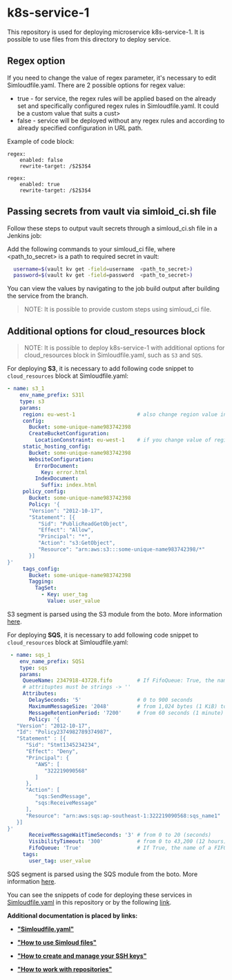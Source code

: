 # k8s-service-1

This repository is used for deploying microservice k8s-service-1. It is possible to use files from this directory to deploy service.

## Regex option

If you need to change the value of regex parameter, it's necessary to edit Simloudfile.yaml.
There are 2 possible options for regex value:
- true - for service, the regex rules will be applied based on the already set and specifically configured regex rules in Simloudfile.yaml. It could be a custom value that suits a cust>
- false - service will be deployed without any regex rules and according to already specified configuration in URL path.

Example of code block:

```
regex:
    enabled: false
    rewrite-target: /$2$3$4
````
```
regex:
    enabled: true
    rewrite-target: /$2$3$4
```
## Passing secrets from vault via simloid_ci.sh file

Follow these steps to output vault secrets through a simloud_ci.sh file in a Jenkins job:

Add the following commands to your simloud_ci file, where <path_to_secret> is a path to required secret in vault:

```sh
  username=$(vault kv get -field=username  <path_to_secret>)
  password=$(vault kv get -field=password  <path_to_secret>)
```
You can view the values by navigating to the job build output after building the service from the branch.

>NOTE: It is possible to provide custom steps using simloud_ci file.


## Additional options for cloud_resources block

>NOTE: It is possible to deploy k8s-service-1 with additional options for cloud_resources block in Simloudfile.yaml, such as `S3` and `SQS`.

For deploying **S3**, it is necessary to add following code snippet to `cloud_resources` block at Simloudfile.yaml:

```yaml
- name: s3_1
    env_name_prefix: S31l
    type: s3
    params:
     region: eu-west-1                    # also change region value in CreateBucketConfiguration: {LocationConstraint: some region}
     config:
       Bucket: some-unique-name983742398
       CreateBucketConfiguration:
         LocationConstraint: eu-west-1    # if you change value of region above, this one also must be changed
     static_hosting_config:
       Bucket: some-unique-name983742398
       WebsiteConfiguration:
         ErrorDocument:
           Key: error.html
         IndexDocument:
           Suffix: index.html
     policy_config:
       Bucket: some-unique-name983742398
       Policy: '{
       "Version": "2012-10-17",
       "Statement": [{
          "Sid": "PublicReadGetObject",
          "Effect": "Allow",
          "Principal": "*",
          "Action": "s3:GetObject",
          "Resource": "arn:aws:s3:::some-unique-name983742398/*"
       }]
}'
     tags_config:
       Bucket: some-unique-name983742398
       Tagging:
         TagSet:
           - Key: user_tag
             Value: user_value

```
S3 segment is parsed using the S3 module from the boto. More information <a href="https://boto3.amazonaws.com/v1/documentation/api/latest/reference/services/s3.html#S3.Client.create_bucketz" target="_blank">here</a>.

For deploying **SQS**, it is necessary to add following code snippet to `cloud_resources` block at Simloudfile.yaml:

```yaml
 - name: sqs_1
    env_name_prefix: SQS1
    type: sqs
    params:
     QueueName: 2347918-43728.fifo        # If FifoQueue: True, the name of a FIFO queue can only include alphanumeric characters, hyphens, or underscores, must end with .fifo suffix a>
     # attrituptes must be strings -> ''
     Attributes:
       DelaySeconds: '5'                  # 0 to 900 seconds
       MaximumMessageSize: '2048'         # from 1,024 bytes (1 KiB) to 262,144 bytes
       MessageRetentionPeriod: '7200'     # from 60 seconds (1 minute) to 1,209,600 seconds
       Policy: '{
   "Version": "2012-10-17",
   "Id": "Policy2374982789374987",
   "Statement" : [{
      "Sid": "Stmt1345234234",
      "Effect": "Deny",
      "Principal": {
         "AWS": [
            "322219090568"
         ]
      },
      "Action": [
         "sqs:SendMessage",
         "sqs:ReceiveMessage"
      ],
      "Resource": "arn:aws:sqs:ap-southeast-1:322219090568:sqs_name1"
   }]
}'
       ReceiveMessageWaitTimeSeconds: '3' # from 0 to 20 (seconds)
       VisibilityTimeout: '300'           # from 0 to 43,200 (12 hours)
       FifoQueue: 'True'                  # If True, the name of a FIFO queue can only include alphanumeric characters, hyphens, or underscores, must end with .fifo suffix and be 1 to >
     tags:
       user_tag: user_value
```
SQS segment is parsed using the SQS module from the boto. More information <a href="https://boto3.amazonaws.com/v1/documentation/api/latest/reference/services/sqs.html#SQS.Client.create_queue" target="_blank">here</a>.


You can see the snippets of code for deploying these services in [Simloudfile.yaml](https://gitlab.com/simloud-demo/k8s-service-2/-/blob/main/Simloudfile.yaml) in this repository or by the following <a href="https://prod--simloud-docs.netlify.app/en/examples-of-simloud-files/#creating-and-deploying-databases" target="_blank">link</a>.


**Additional documentation is placed by links:**
- [**"Simloudfile.yaml"**](https://prod--simloud-docs.netlify.app/en/simloudfile.yaml/)

- [**"How to use Simloud files"**](https://prod--simloud-docs.netlify.app/en/how-to-use-simloud-files/)

- [**"How to create and manage your SSH keys"**](https://stage--simloud-docs.netlify.app/en/getting-started/#managing-the-ssh-keys)

- [**"How to work with repositories"**](https://stage--simloud-docs.netlify.app/en/getting-started/#add-new-git-repositories-services)
